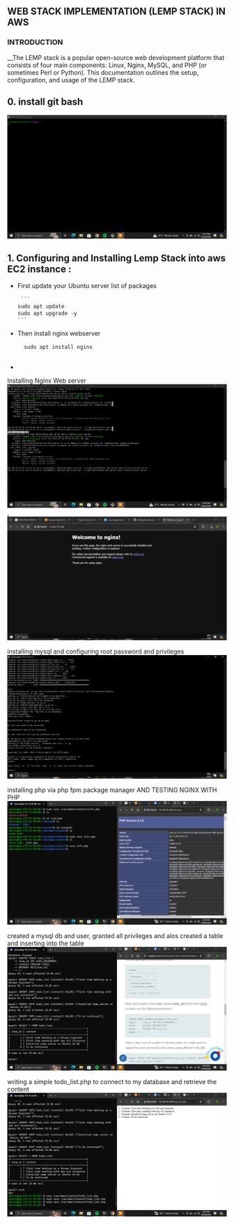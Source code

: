 ## WEB STACK IMPLEMENTATION (LEMP STACK) IN AWS 

### INTRODUCTION

__The LEMP stack is a popular open-source web development platform that consists of four main components: Linux, Nginx, MySQL, and PHP (or sometimes Perl or Python). This documentation outlines the setup, configuration, and usage of the LEMP stack.


## 0. install git bash

  ![LEMP ](https://github.com/citadelict/My-devops-Journey/blob/main/LEMP/gitbash.png)
   
   

## 1.  Configuring and Installing Lemp Stack into aws EC2 instance : 
  * First update your Ubuntu server list of packages
    
         ```
        sudo apt update
        sudo apt upgrade -y
        ```
  *  Then install nginx webserver
      ```
        sudo apt install nginx
        
        ```
  *  

    

     




Installing Nginx Web server  ![LEMP ](https://github.com/citadelict/My-devops-Journey/blob/main/LEMP/installed%20Nginx.png)  , ![LEMP ](https://github.com/citadelict/My-devops-Journey/blob/main/LEMP/nginx.png)  

installing mysql and configuring root password and privileges   ![LEMP ](https://github.com/citadelict/My-devops-Journey/blob/main/LEMP/installed%20mysql.png)  

installing php via php fpm package manager AND TESTING NGINX WITH PHP  ![LEMP ](https://github.com/citadelict/My-devops-Journey/blob/main/LEMP/testing%20php%20with%20nginx.png)  
 

created a mysql db and user, granted all privileges and alos created a table
and inserting into the table   ![LEMP ](https://github.com/citadelict/My-devops-Journey/blob/main/LEMP/mysql%20db2.png)  

writing a simple todo_list.php to connect to my database and retrieve the content  ![LEMP ](https://github.com/citadelict/My-devops-Journey/blob/main/LEMP/todo_list.php.png)  





